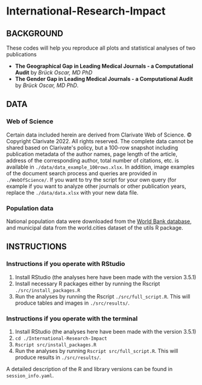# International-Research-Impact

## BACKGROUND
These codes will help you reproduce all plots and statistical analyses of two publications  
- **The Geographical Gap in Leading Medical Journals - a Computational Audit** by *Brück Oscar, MD PhD*  
- **The Gender Gap in Leading Medical Journals - a Computational Audit** by *Brück Oscar, MD PhD*.  


## DATA
### Web of Science
Certain data included herein are derived from Clarivate Web of Science. © Copyright Clarivate 2022. All rights reserved. The complete data cannot be shared based on Clarivate's policy, but a 100-row snapshot including publication metadata of the author names, page length of the article, address of the corresponding author, total number of citations, etc. is available in `./data/data_example_100rows.xlsx`. In addition, image examples of the document search process and queries are provided in `./WebOfScience/`. If you want to try the script for your own query (for example if you want to analyze other journals or other publication years, replace the `./data/data.xlsx` with your new data file.

### Population data
National population data were downloaded from the [World Bank database](https://data.worldbank.org/indicator/SP.POP.TOTL), and municipal data from the world.cities dataset of the utils R package.


## INSTRUCTIONS

### Instructions if you operate with RStudio
1. Install RStudio (the analyses here have been made with the version 3.5.1)
2. Install necessary R packages either by running the Rscript `./src/install_packages.R`
3. Run the analyses by running the Rscript `./src/full_script.R`. This will produce tables and images in `./src/results/`.

### Instructions if you operate with the terminal
1. Install RStudio (the analyses here have been made with the version 3.5.1)
2. `cd ./International-Research-Impact`
3. `Rscript src/install_packages.R`
4. Run the analyses by running `Rscript src/full_script.R`. This will produce results in `./src/results/`.


A detailed description of  the R and library versions can be found in `session_info.yaml`.
